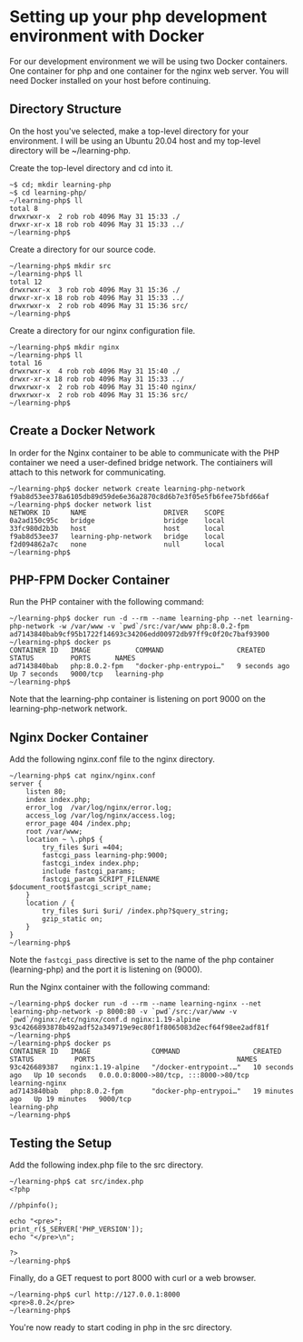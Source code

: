 # Setting up your php development environment with Docker

For our development environment we will be using two Docker containers.  One container for 
php and one container for the nginx web server. You will need Docker installed on your 
host before continuing.

## Directory Structure

On the host you've selected, make a top-level directory for your environment.  I will be using 
an Ubuntu 20.04 host and my top-level directory will be ~/learning-php.  

Create the top-level directory and cd into it.
```
~$ cd; mkdir learning-php 
~$ cd learning-php/
~/learning-php$ ll
total 8
drwxrwxr-x  2 rob rob 4096 May 31 15:33 ./
drwxr-xr-x 18 rob rob 4096 May 31 15:33 ../
~/learning-php$ 
```

Create a directory for our source code.
```
~/learning-php$ mkdir src 
~/learning-php$ ll
total 12
drwxrwxr-x  3 rob rob 4096 May 31 15:36 ./
drwxr-xr-x 18 rob rob 4096 May 31 15:33 ../
drwxrwxr-x  2 rob rob 4096 May 31 15:36 src/
~/learning-php$ 
```

Create a directory for our nginx configuration file.
```
~/learning-php$ mkdir nginx 
~/learning-php$ ll
total 16
drwxrwxr-x  4 rob rob 4096 May 31 15:40 ./
drwxr-xr-x 18 rob rob 4096 May 31 15:33 ../
drwxrwxr-x  2 rob rob 4096 May 31 15:40 nginx/
drwxrwxr-x  2 rob rob 4096 May 31 15:36 src/
~/learning-php$ 
```

## Create a Docker Network

In order for the Nginx container to be able to communicate with the PHP container we need a 
user-defined bridge network.  The contiainers will attach to this network for communicating.

```
~/learning-php$ docker network create learning-php-network 
f9ab8d53ee378a6105db89d59de6e36a2870c8d6b7e3f05e5fb6fee75bfd66af
~/learning-php$ docker network list
NETWORK ID     NAME                   DRIVER    SCOPE
0a2ad150c95c   bridge                 bridge    local
33fc980d2b3b   host                   host      local
f9ab8d53ee37   learning-php-network   bridge    local
f2d094862a7c   none                   null      local
~/learning-php$ 
```

## PHP-FPM Docker Container

Run the PHP container with the following command:
```
~/learning-php$ docker run -d --rm --name learning-php --net learning-php-network -w /var/www -v `pwd`/src:/var/www php:8.0.2-fpm 
ad7143840bab9cf95b1722f14693c34206edd00972db97ff9c0f20c7baf93900
~/learning-php$ docker ps
CONTAINER ID   IMAGE           COMMAND                  CREATED         STATUS         PORTS      NAMES
ad7143840bab   php:8.0.2-fpm   "docker-php-entrypoi…"   9 seconds ago   Up 7 seconds   9000/tcp   learning-php
~/learning-php$ 
```
Note that the learning-php container is listening on port 9000 on the learning-php-network network. 


## Nginx Docker Container

Add the following nginx.conf file to the nginx directory.
```
~/learning-php$ cat nginx/nginx.conf 
server {
    listen 80;
    index index.php;
    error_log  /var/log/nginx/error.log;
    access_log /var/log/nginx/access.log;
    error_page 404 /index.php;
    root /var/www;
    location ~ \.php$ {
        try_files $uri =404;
        fastcgi_pass learning-php:9000;
        fastcgi_index index.php;
        include fastcgi_params;
        fastcgi_param SCRIPT_FILENAME $document_root$fastcgi_script_name;
    }
    location / {
        try_files $uri $uri/ /index.php?$query_string;
        gzip_static on;
    }
}
~/learning-php$ 
```
Note the `fastcgi_pass` directive is set to the name of the php container (learning-php) and the port it is listening on (9000).

Run the Nginx container with the following command:
```
~/learning-php$ docker run -d --rm --name learning-nginx --net learning-php-network -p 8000:80 -v `pwd`/src:/var/www -v `pwd`/nginx:/etc/nginx/conf.d nginx:1.19-alpine
93c4266893878b492adf52a349719e9ec80f1f8065083d2ecf64f98ee2adf81f
~/learning-php$ 
~/learning-php$ docker ps
CONTAINER ID   IMAGE               COMMAND                  CREATED          STATUS          PORTS                                   NAMES
93c426689387   nginx:1.19-alpine   "/docker-entrypoint.…"   10 seconds ago   Up 10 seconds   0.0.0.0:8000->80/tcp, :::8000->80/tcp   learning-nginx
ad7143840bab   php:8.0.2-fpm       "docker-php-entrypoi…"   19 minutes ago   Up 19 minutes   9000/tcp                                learning-php
~/learning-php$ 
```


## Testing the Setup

Add the following index.php file to the src directory.
```
~/learning-php$ cat src/index.php 
<?php

//phpinfo();

echo "<pre>";
print_r($_SERVER['PHP_VERSION']);
echo "</pre>\n";

?>
~/learning-php$ 
```

Finally, do a GET request to port 8000 with curl or a web browser.
```
~/learning-php$ curl http://127.0.0.1:8000 
<pre>8.0.2</pre>
~/learning-php$ 
```


You're now ready to start coding in php in the src directory. 







